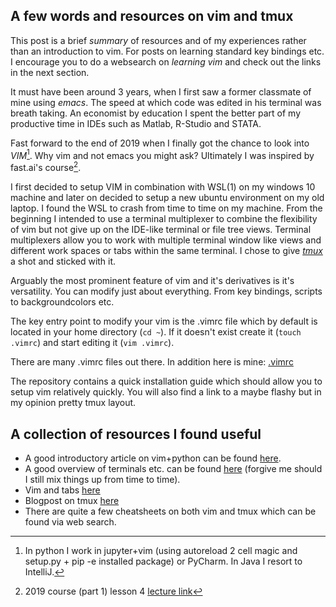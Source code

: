 A few words and resources on vim and tmux
-----

This post is a brief *summary* of resources and of my experiences rather than an introduction to vim. For posts on learning standard key bindings etc. I encourage you to do a websearch on *learning vim* and check out the links in the next section.

It must have been around 3 years, when I first saw a former classmate of mine using *emacs*. The speed at which code was edited in his terminal was breath taking. An economist by education I spent the better part of my productive time in IDEs such as Matlab, R-Studio and STATA.

Fast forward to the end of 2019 when I finally got the chance to look into *VIM*[^1]. Why vim and not emacs you might ask? Ultimately I was inspired by fast.ai's course[^2].

I first decided to setup VIM in combination with WSL(1) on my windows 10 machine and later on decided to setup a new ubuntu environment on my old laptop. I found the WSL to crash from time to time on my machine. From the beginning I intended to use a terminal multiplexer to combine the flexibility of vim but not give up on the IDE-like terminal or file tree views. Terminal multiplexers allow you to work with multiple terminal window like views and different work spaces or tabs within the same terminal. I chose to give [*tmux*](https://github.com/tmux/tmux) a shot and sticked with it. 

Arguably the most prominent feature of vim and it's derivatives is it's versatility. You can modify just about everything. From key bindings, scripts to backgroundcolors etc.

The key entry point to modify your vim is the .vimrc file which by default is located in your home directory (`cd ~`). If it doesn't exist create it (`touch .vimrc`) and start editing it (`vim .vimrc`).

There are many .vimrc files out there. In addition here is mine: [.vimrc](https://github.com/Gand0lf/.vimrc)

The repository contains a quick installation guide which should allow you to setup vim relatively quickly. You will also find a link to a maybe flashy but in my opinion pretty tmux layout.


A collection of resources I found useful
------

* A good introductory article on vim+python can be found [here](https://realpython.com/vim-and-python-a-match-made-in-heaven/).
* A good overview of terminals etc. can be found [here](https://www.youtube.com/watch?v=hMSByvFHOro&list=LLxzAw-fwRfGuwWYB0tyi-_w&index=4&t=0s) (forgive me should I still mix things up from time to time).
* Vim and tabs [here](https://vim.fandom.com/wiki/Using_tab_pages)
* Blogpost on tmux [here](https://www.hamvocke.com/blog/a-quick-and-easy-guide-to-tmux/)
* There are quite a few cheatsheets on both vim and tmux which can be found via web search.



[^1]: In python I work in jupyter+vim (using autoreload 2 cell magic and setup.py + pip -e installed package) or PyCharm. In Java I resort to IntelliJ. 
[^2]: 2019 course (part 1) lesson 4 [lecture link](https://youtu.be/qqt3aMPB81c?t=4631)
